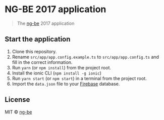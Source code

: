 # NG-BE 2017 application

> The [ng-be](https://ng-be.be) 2017 application


## Start the application

1. Clone this repository.
2. Rename `src/app/app.config.example.ts` to `src/app/app.config.ts` and fill in the correct information.
3. Run `yarn` (or `npm install`) from the project root.
4. Install the ionic CLI (`npm install -g ionic`)
5. Run `yarn start` (or `npm start`) in a terminal from the project root.
6. Import the `data.json` file to your [Firebase](https://firebase.google.com/) database.


## License

MIT © [ng-be](https://github.com/ng-be)
